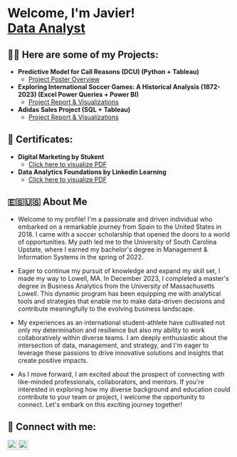 <h1>Welcome, I'm Javier! <br/><a href="www.linkedin.com/in/javiertorresserrano">Data Analyst</a>

<h2>👨‍💻 Here are some of my Projects:</h2>

- <b>Predictive Model for Call Reasons (DCU) (Python + Tableau)</b>
  - [Project Poster Overview](https://drive.google.com/file/d/1JCnea2UNm0WXHOaAuZ1dNcf41UDyXlCR/view)
- <b>Exploring International Soccer Games: A Historical Analysis (1872-2023) (Excel Power Queries + Power BI)</b>
  - [Project Report & Visualizations](https://docs.google.com/document/d/1CyrlZsByiCaGCUxLR7xjDQZ-52dZLIfX/edit)
- <b>Adidas Sales Project (SQL + Tableau)</b>
  - [Project Report & Visualizations](https://github.com/JavierProyects/Adidas-Sales-Project)

<h2>📃 Certificates:</h2>

- <b>Digital Marketing by Stukent</b>
  - [Click here to visualize PDF](https://drive.google.com/file/d/1DynFfFVf2fzM0cWpILXbQ69wLL1JFlDF/view?usp=drive_link)
- <b>Data Analytics Foundations by Linkedin Learning</b>
  - [Click here to visualize PDF](https://drive.google.com/file/d/1vQ6iBNKdujXJsTqSl2qPFrIhM8-L0LMK/view?usp=drive_link)

<h2>🇪🇸🇺🇸 About Me</h2>

- Welcome to my profile! I'm a passionate and driven individual who embarked on a remarkable journey from Spain to the United States in 2018. I came with a soccer scholarship that opened the doors to a world of opportunities. My path led me to the University of South Carolina Upstate, where I earned my bachelor's degree in Management & Information Systems in the spring of 2022.

- Eager to continue my pursuit of knowledge and expand my skill set, I made my way to Lowell, MA. In December 2023, I completed a master's degree in Business Analytics from the University of Massachusetts Lowell. This dynamic program has been equipping me with analytical tools and strategies that enable me to make data-driven decisions and contribute meaningfully to the evolving business landscape.

- My experiences as an international student-athlete have cultivated not only my determination and resilience but also my ability to work collaboratively within diverse teams. I am deeply enthusiastic about the intersection of data, management, and strategy, and I'm eager to leverage these passions to drive innovative solutions and insights that create positive impacts.

- As I move forward, I am excited about the prospect of connecting with like-minded professionals, collaborators, and mentors. If you're interested in exploring how my diverse background and education could contribute to your team or project, I welcome the opportunity to connect. Let's embark on this exciting journey together!

<h2> 🤳 Connect with me:</h2>

[<img align="left" alt="javiertorresserrano | LinkedIn" width="22px" src="https://cdn.jsdelivr.net/npm/simple-icons@v3/icons/linkedin.svg" />][linkedin]
[<img align="left" alt="javitorress_ | Instagram" width="22px" src="https://cdn.jsdelivr.net/npm/simple-icons@v3/icons/instagram.svg" />][instagram]

[instagram]: https://www.instagram.com/javitorress_/
[linkedin]: www.linkedin.com/in/javiertorresserrano

